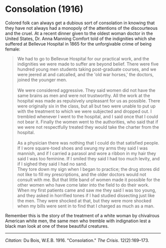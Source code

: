 <!--
title:   Consolation
author:  Du Bois, W.E.B.
journal: The Crisis
year:    1916
volume:  12
issue:   2
pages:   169-173
-->

# Consolation (1916)

Colored folk can always get a dubious sort of consolation in knowing that they have not always had a monopoly of the attentions of the discourteous and the cruel. At a recent dinner given to the oldest woman doctor in the United States, Dr. Anna Manning Comfort told of the indignities which she suffered at Bellevue Hospital in 1865 for the unforgivable crime of being female: 

> We had to go to Bellevue Hospital for our practical work, and the indignities we were made to suffer are beyond belief. There were five hundred young men students taking post-graduate courses, and we were jeered at and catcalled, and the 'old war horses,' the doctors, joined the younger men.    
> &nbsp;    
> We were considered aggressive. They said women did not have the same brains as men and were not trustworthy. All the work at the hospital was made as repulsively unpleasant for us as possible. There were originally six in the class, but all but two were unable to put up with the treatment to which we were subjected and dropped out. I trembled whenever I went to the hospital, and I said once that I could not bear it. Finally the women went to the authorities, who said that if we were not respectfully treated they would take the charter from the hospital.     
> &nbsp;    
> As a physician there was nothing that I could do that satisfied people. If I wore square-toed shoes and swung my arms they said I was mannish, and if I carried a parasol and wore a ribbon in my hair they said I was too feminine. If I smiled they said I had too much levity, and if I sighed they said I had no sand. 
> &nbsp;   
> They tore down my sign when I began to practice; the drug stores did not like to fill my prescriptions, and the older doctors would not consult with me. But that little band of women made it possible for the other women who have come later into the field to do their work. When my first patients came and saw me they said I was too young, and they asked in horrified tones if I had studied dissecting just like the men. They were shocked at that, but they were more shocked when my bills were sent in to find that I charged as much as a man. 

Remember this is the story of the treatment of a white woman by chivalrous American white men, the same men who tremble with indignation lest a black man look at one of these beautiful creatures. 

______________
*Citation:* Du Bois, W.E.B. 1916. "Consolation." *The Crisis*. 12(2):169&ndash;173.